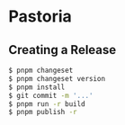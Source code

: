 # Pastoria

## Creating a Release

```sh
$ pnpm changeset
$ pnpm changeset version
$ pnpm install
$ git commit -m '...'
$ pnpm run -r build
$ pnpm publish -r
```
